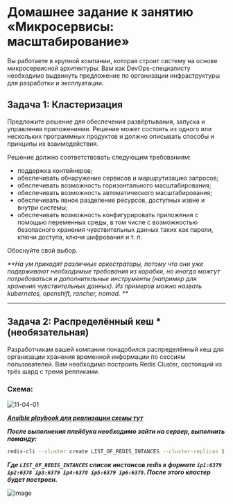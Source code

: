# Домашнее задание к занятию «Микросервисы: масштабирование»

Вы работаете в крупной компании, которая строит систему на основе микросервисной архитектуры.
Вам как DevOps-специалисту необходимо выдвинуть предложение по организации инфраструктуры для разработки и эксплуатации.

## Задача 1: Кластеризация

Предложите решение для обеспечения развёртывания, запуска и управления приложениями.
Решение может состоять из одного или нескольких программных продуктов и должно описывать способы и принципы их взаимодействия.

Решение должно соответствовать следующим требованиям:
- поддержка контейнеров;
- обеспечивать обнаружение сервисов и маршрутизацию запросов;
- обеспечивать возможность горизонтального масштабирования;
- обеспечивать возможность автоматического масштабирования;
- обеспечивать явное разделение ресурсов, доступных извне и внутри системы;
- обеспечивать возможность конфигурировать приложения с помощью переменных среды, в том числе с возможностью безопасного хранения чувствительных данных таких как пароли, ключи доступа, ключи шифрования и т. п.

Обоснуйте свой выбор.

_**На ум приходят различные оркестраторы, потому что они уже подерживают необходимые требования из коробки, но иногда можгут потребоваться и дополнительные инструменты (например для хранения чувствительных данных). Из примеров можно назвать kubernetes, openshift, rancher, nomad. **_

---

## Задача 2: Распределённый кеш * (необязательная)

Разработчикам вашей компании понадобился распределённый кеш для организации хранения временной информации по сессиям пользователей.
Вам необходимо построить Redis Cluster, состоящий из трёх шард с тремя репликами.

### Схема:

![11-04-01](https://user-images.githubusercontent.com/1122523/114282923-9b16f900-9a4f-11eb-80aa-61ed09725760.png)

_**[Ansible playbook для реализации схемы тут](11-microservices-04-scaling/redis-cluster.yml)**_

_**После выполнения плейбука необходимо зайти на сервер, выполнить поманду:**_
```bash
redis-cli --cluster create LIST_OF_REDIS_INTANCES --cluster-replicas 1
```

_**Где `LIST_OF_REDIS_INTANCES` список инстансов redis в формате `ip1:6379 ip2:6378 ip3:6379 ip4:6378 ip5:6379 ip6:6378`. После этого кластер будет построен.**_

![image](https://github.com/malkops/nah/assets/44001733/5bab3af6-3c57-4837-81aa-455e08a94626)
